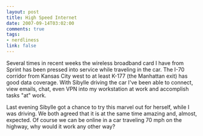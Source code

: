 ```yaml
--- 
layout: post
title: High Speed Internet
date: 2007-09-14T03:02:00
comments: true
tags:
- nerdliness
link: false
---
```

Several times in recent weeks the wireless broadband card I have from Sprint has been pressed into service while traveling in the car.  The I-70 corridor from Kansas City west to at least K-177 (the Manhattan exit) has good data coverage.  With Sibylle driving the car I've been able to connect, view emails, chat, even VPN into my workstation at work and accomplish tasks "at" work.

Last evening Sibylle got a chance to try this marvel out for herself, while I was driving.  We both agreed that it is at the same time amazing and, almost, expected.  Of course we can be online in a car traveling 70 mph on the highway, why would it work any other way?
